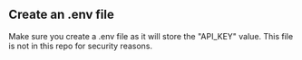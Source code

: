 ## Create an .env file

Make sure you create a .env file as it will store the "API_KEY" value. 
This file is not in this repo for security reasons.
